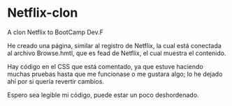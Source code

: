 # Netflix-clon
A clon Netflix to BootCamp Dev.F


He creado una página, similar al registro de Netflix, la cual está conectada al archivo Browse.hmtl, que es fead de Netflix, el cual muestra el contenido. 

Hay código en el CSS que está comentado, ya que estuve haciendo muchas pruebas hasta que me funcionase o me gustara algo; lo he dejado ahí por si quería revertir cambios.

Espero sea legible mi código, puede estar un poco deshordenado. 
